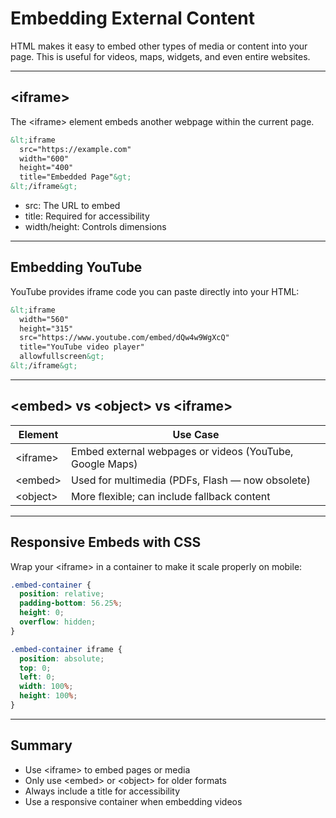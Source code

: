 # Embedding External Content

HTML makes it easy to embed other types of media or content into your page. This is useful for videos, maps, widgets, and even entire websites.

---

## &lt;iframe&gt;

The <span class="codeSnip">&lt;iframe&gt;</span> element embeds another webpage within the current page.

```html
&lt;iframe 
  src="https://example.com" 
  width="600" 
  height="400" 
  title="Embedded Page"&gt;
&lt;/iframe&gt;
```

- <span class="codeSnip">src</span>: The URL to embed  
- <span class="codeSnip">title</span>: Required for accessibility  
- <span class="codeSnip">width</span>/<span class="codeSnip">height</span>: Controls dimensions

---

## Embedding YouTube

YouTube provides iframe code you can paste directly into your HTML:

```html
&lt;iframe 
  width="560" 
  height="315" 
  src="https://www.youtube.com/embed/dQw4w9WgXcQ" 
  title="YouTube video player" 
  allowfullscreen&gt;
&lt;/iframe&gt;
```

---

## &lt;embed&gt; vs &lt;object&gt; vs &lt;iframe&gt;

<table class="notesTable">
  <thead>
    <tr class="tableHeader">
      <th class="tableCellHeader">Element</th>
      <th class="tableCellHeader">Use Case</th>
    </tr>
  </thead>
  <tbody>
    <tr class="tableRow">
      <td class="tableCell">&lt;iframe&gt;</td>
      <td class="tableCell">Embed external webpages or videos (YouTube, Google Maps)</td>
    </tr>
    <tr class="tableRow">
      <td class="tableCell">&lt;embed&gt;</td>
      <td class="tableCell">Used for multimedia (PDFs, Flash — now obsolete)</td>
    </tr>
    <tr class="tableRow">
      <td class="tableCell">&lt;object&gt;</td>
      <td class="tableCell">More flexible; can include fallback content</td>
    </tr>
  </tbody>
</table>

---

## Responsive Embeds with CSS

Wrap your <span class="codeSnip">&lt;iframe&gt;</span> in a container to make it scale properly on mobile:

```css
.embed-container {
  position: relative;
  padding-bottom: 56.25%;
  height: 0;
  overflow: hidden;
}

.embed-container iframe {
  position: absolute;
  top: 0;
  left: 0;
  width: 100%;
  height: 100%;
}
```

---

## Summary

- Use <span class="codeSnip">&lt;iframe&gt;</span> to embed pages or media  
- Only use <span class="codeSnip">&lt;embed&gt;</span> or <span class="codeSnip">&lt;object&gt;</span> for older formats  
- Always include a <span class="codeSnip">title</span> for accessibility  
- Use a responsive container when embedding videos
